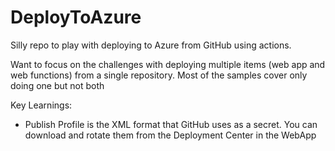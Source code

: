 # DeployToAzure

Silly repo to play with deploying to Azure from GitHub using actions.

Want to focus on the challenges with deploying multiple items (web app 
and web functions) from a single repository. Most of the samples cover
only doing one but not both

Key Learnings:
- Publish Profile is the XML format that GitHub uses as a secret. You can download
and rotate them from the Deployment Center in the WebApp